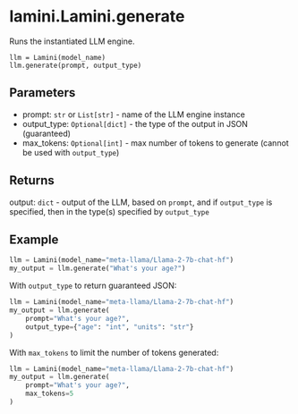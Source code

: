 # lamini.Lamini.generate

Runs the instantiated LLM engine.

```
llm = Lamini(model_name)
llm.generate(prompt, output_type)
```

## Parameters

- prompt: `str` or `List[str]` - name of the LLM engine instance
- output_type: `Optional[dict]` - the type of the output in JSON (guaranteed)
- max_tokens: `Optional[int]` - max number of tokens to generate (cannot be used with `output_type`)


## Returns

output: `dict` - output of the LLM, based on `prompt`, and if `output_type` is specified, then in the type(s) specified by `output_type`

## Example

```python
llm = Lamini(model_name="meta-llama/Llama-2-7b-chat-hf")
my_output = llm.generate("What's your age?")
```

With `output_type` to return guaranteed JSON:

```python
llm = Lamini(model_name="meta-llama/Llama-2-7b-chat-hf")
my_output = llm.generate(
    prompt="What's your age?",
    output_type={"age": "int", "units": "str"}
)
```

With `max_tokens` to limit the number of tokens generated:

```python
llm = Lamini(model_name="meta-llama/Llama-2-7b-chat-hf")
my_output = llm.generate(
    prompt="What's your age?",
    max_tokens=5
)
```